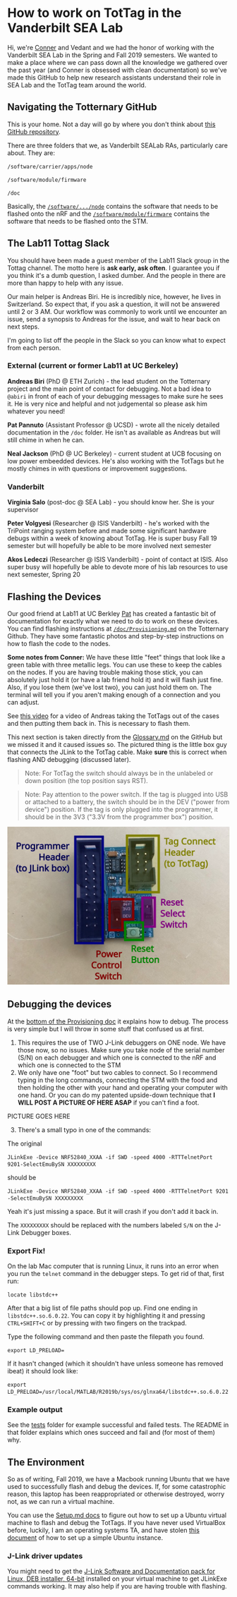 # How to work on TotTag in the Vanderbilt SEA Lab

Hi, we're [Conner](https://www.connerpinson.com/) and Vedant and we had the honor of working with the Vanderbilt SEA Lab in the Spring and Fall 2019 semesters. We wanted to make a place where we can pass down all the knowledge we gathered over the past year (and Conner is obsessed with clean documentation) so we've made this GitHub to help new research assistants understand their role in SEA Lab and the TotTag team around the world.

## Navigating the Totternary GitHub

This is your home. Not a day will go by where you don't think about [this GitHub repository](https://github.com/lab11/totternary).

There are three folders that we, as Vanderbilt SEALab RAs, particularly care about. They are:

```
/software/carrier/apps/node
```
```
/software/module/firmware
```
```
/doc
```

Basically, the [`/software/.../node`](https://github.com/lab11/totternary/tree/master/software/carrier/apps/node) contains the software that needs to be flashed onto the nRF and the [`/software/module/firmware`](https://github.com/lab11/totternary/tree/master/software/module/firmware) contains the software that needs to be flashed onto the STM.

## The Lab11 Tottag Slack

You should have been made a guest member of the Lab11 Slack group in the Tottag channel. The motto here is **ask early, ask often**. I guarantee you if you think it's a dumb question, I asked dumber. And the people in there are more than happy to help with any issue.

Our main helper is Andreas Biri. He is incredibly nice, however, he lives in Switzerland. So expect that, if you ask a question, it will not be answered until 2 or 3 AM. Our workflow was commonly to work until we encounter an issue, send a synopsis to Andreas for the issue, and wait to hear back on next steps.

I'm going to list off the people in the Slack so you can know what to expect from each person.

### External (current or former Lab11 at UC Berkeley)

**Andreas Biri** (PhD @ ETH Zurich) - the lead student on the Totternary project and the main point of contact for debugging. Not a bad idea to `@abiri` in front of each of your debugging messages to make sure he sees it. He is very nice and helpful and not judgemental so please ask him whatever you need!

**Pat Pannuto** (Assistant Professor @ UCSD) - wrote all the nicely detailed documentation in the `/doc` folder. He isn't as available as Andreas but will still chime in when he can.

**Neal Jackson** (PhD @ UC Berkeley) - current student at UCB focusing on low power embeedded devices. He's also working with the TotTags but he mostly chimes in with questions or improvement suggestions.

### Vanderbilt

**Virginia Salo** (post-doc @ SEA Lab) - you should know her. She is your supervisor

**Peter Volgyesi** (Researcher @ ISIS Vanderbilt) - he's worked with the TriPoint ranging system before and made some significant hardware debugs within a week of knowing about TotTag. He is super busy Fall 19 semester but will hopefully be able to be more involved next semester

**Akos Ledeczi** (Researcher @ ISIS Vanderbilt) - point of contact at ISIS. Also super busy will hopefully be able to devote more of his lab resources to use next semester, Spring 20


## Flashing the Devices

Our good friend at Lab11 at UC Berkley [Pat](https://patpannuto.com/) has created a fantastic bit of documentation for exactly what we need to do to work on these devices. You can find flashing instructions at [`/doc/Provisioning.md`](https://github.com/lab11/totternary/blob/master/doc/Provisioning.md) on the Totternary Github. They have some fantastic photos and step-by-step instructions on how to flash the code to the nodes.

**Some notes from Conner:** We have these little "feet" things that look like a green table with three metallic legs. You can use these to keep the cables on the nodes. If you are having trouble making those stick, you can absolutely just hold it (or have a lab friend hold it) and it will flash just fine. Also, if you lose them (we've lost two), you can just hold them on. The terminal will tell you if you aren't making enough of a connection and you can adjust.

See [this video](https://drive.google.com/file/d/1fMS5uLZqrzqTmNVutyW-ul1PJMDI_INk/view?usp=sharing) for a video of Andreas taking the TotTags out of the cases and then putting them back in. This is necessary to flash them.

This next section is taken directly from the [Glossary.md](https://github.com/lab11/totternary/blob/master/doc/Glossary.md#Hardware-Glossary) on the GitHub but we missed it and it caused issues so. The pictured thing is the little box guy that connects the JLink to the TotTag cable. Make **sure** this is correct when flashing AND debugging (discussed later).

>Note: For TotTag the switch should always be in the unlabeled or down position (the top position says RST).

>Note: Pay attention to the power switch. If the tag is plugged into USB or attached to a battery, the switch should be in the DEV ("power from device") position. If the tag is only plugged into the programmer, it should be in the 3V3 ("3.3V from the programmer box") position.

![TagConnect Adapter Photo](images/adapter_jlink_tagconnect_annotated.svg)

## Debugging the devices

At the [bottom of the Provisioning doc](https://github.com/lab11/totternary/blob/master/doc/Provisioning.md#Debugging) it explains how to debug. The process is very simple but I will throw in some stuff that confused us at first.

1. This requires the use of TWO J-Link debuggers on ONE node. We have those now, so no issues. Make sure you take node of the serial number (S/N) on each debugger and which one is connected to the nRF and which one is connected to the STM
2. We only have one "foot" but two cables to connect. So I recommend typing in the long commands, connecting the STM with the food and then holding the other with your hand and operating your computer with one hand. Or you can do my patented upside-down technique that **I WILL POST A PICTURE OF HERE ASAP** if you can't find a foot.

PICTURE GOES HERE

3. There's a small typo in one of the commands:

The original
```
JLinkExe -Device NRF52840_XXAA -if SWD -speed 4000 -RTTTelnetPort 9201-SelectEmuBySN XXXXXXXXX
```
should be
```
JLinkExe -Device NRF52840_XXAA -if SWD -speed 4000 -RTTTelnetPort 9201 -SelectEmuBySN XXXXXXXXX
```
Yeah it's just missing a space. But it will crash if you don't add it back in.

The `XXXXXXXXX` should be replaced with the numbers labeled `S/N` on the J-Link Debugger boxes.

### Export Fix!

On the lab Mac computer that is running Linux, it runs into an error when you run the `telnet` command in the debugger steps. To get rid of that, first run:
```command
locate libstdc++
```
After that a big list of file paths should pop up. Find one ending in `libstdc++.so.6.0.22`. You can copy it by highlighting it and pressing `CTRL+SHIFT+C` or by pressing with two fingers on the trackpad.

Type the following command and then paste the filepath you found.
```command
export LD_PRELOAD=
```
If it hasn't changed (which it shouldn't have unless someone has removed ibeat) it should look like:
```command
export LD_PRELOAD=/usr/local/MATLAB/R2019b/sys/os/glnxa64/libstdc++.so.6.0.22
```

### Example output

See the [tests](https://github.com/pinsonc/vanderbilt-sealab-tottag-guide/tree/master/tests) folder for example successful and failed tests. The README in that folder explains which ones succeed and fail and (for most of them) why.

## The Environment
So as of writing, Fall 2019, we have a Macbook running Ubuntu that we have used to successfully flash and debug the devices. If, for some catastrophic reason, this laptop has been reappropriated or otherwise destroyed, worry not, as we can run a virtual machine.

You can use the [Setup.md docs](https://github.com/lab11/totternary/blob/master/doc/Setup.md) to figure out how to set up a Ubuntu virtual machine to flash and debug the TotTags. If you have never used VirtualBox before, luckily, I am an operating systems TA, and have stolen [this document](/resources/VMsetup.docx) of how to set up a simple Ubuntu instance.

### J-Link driver updates
You might need to get the [J-Link Software and Documentation pack for Linux, DEB installer, 64-bit](https://www.segger.com/downloads/jlink/#J-LinkSoftwareAndDocumentationPack) installed on your virtual machine to get JLinkExe commands working. It may also help if you are having trouble with flashing.
